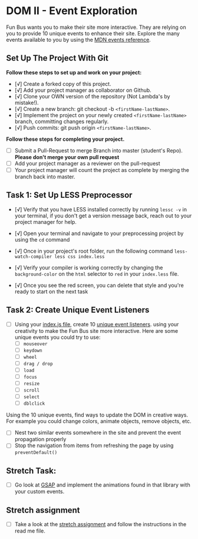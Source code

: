 # DOM II - Event Exploration

Fun Bus wants you to make their site more interactive. They are relying on you to provide 10 unique events to enhance their site. Explore the many events available to you by using the [MDN events reference](https://developer.mozilla.org/en-US/docs/Web/Events).

## Set Up The Project With Git

**Follow these steps to set up and work on your project:**

* [√] Create a forked copy of this project.
* [√] Add your project manager as collaborator on Github.
* [√] Clone your OWN version of the repository (Not Lambda's by mistake!).
* [√] Create a new branch: git checkout -b `<firstName-lastName>`.
* [√] Implement the project on your newly created `<firstName-lastName>` branch, committing changes regularly.
* [√] Push commits: git push origin `<firstName-lastName>`.

**Follow these steps for completing your project.**

* [ ] Submit a Pull-Request to merge <firstName-lastName> Branch into master (student's  Repo). **Please don't merge your own pull request**
* [ ] Add your project manager as a reviewer on the pull-request
* [ ] Your project manager will count the project as complete by merging the branch back into master.

## Task 1: Set Up LESS Preprocessor

* [√] Verify that you have LESS installed correctly by running `lessc -v` in your terminal, if you don't get a version message back, reach out to your project manager for help.

* [√] Open your terminal and navigate to your preprocessing project by using the `cd` command

* [√] Once in your project's root folder, run the following command `less-watch-compiler less css index.less`

* [√] Verify your compiler is working correctly by changing the `background-color` on the `html` selector to `red` in your `index.less` file.

* [√] Once you see the red screen, you can delete that style and you're ready to start on the next task

## Task 2: Create Unique Event Listeners

* [ ] Using your [index.js file](js/index.js), create 10 [unique event listeners](https://developer.mozilla.org/en-US/docs/Web/Events). using your creativity to make the Fun Bus site more interactive.  Here are some unique events you could try to use: 
	* [ ] `mouseover`
	* [ ] `keydown`
	* [ ] `wheel`
	* [ ] `drag / drop`
	* [ ] `load`
	* [ ] `focus`
	* [ ] `resize`
	* [ ] `scroll`
	* [ ] `select`
	* [ ] `dblclick`

Using the 10 unique events, find ways to update the DOM in creative ways. For example you could change colors, animate objects, remove objects, etc.

* [ ] Nest two similar events somewhere in the site and prevent the event propagation properly
* [ ] Stop the navigation from items from refreshing the page by using `preventDefault()`

## Stretch Task:

* [ ] Go look at [GSAP](https://greensock.com/) and implement the animations found in that library with your custom events.

## Stretch assignment

* [ ] Take a look at the [stretch assignment](stretch-assignment) and follow the instructions in the read me file.